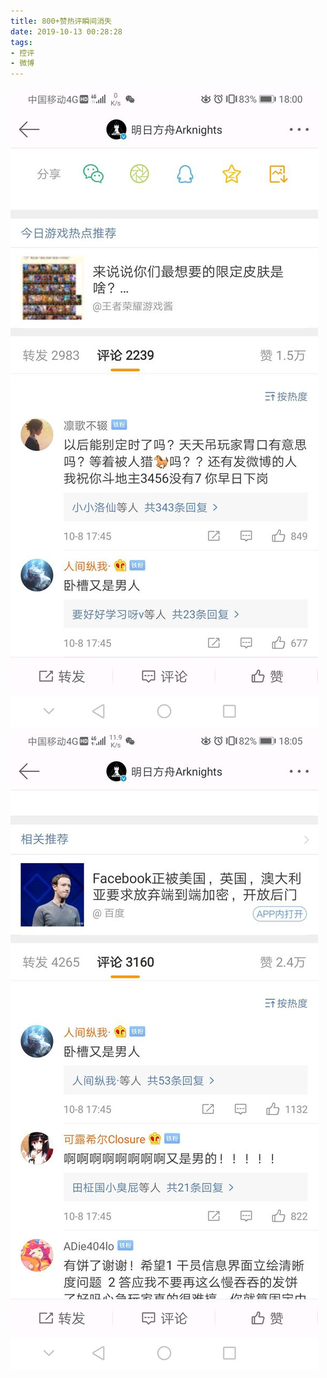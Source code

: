 ```yaml
---
title: 800+赞热评瞬间消失
date: 2019-10-13 00:28:28
tags:
- 控评
- 微博
---
```

![](2019-10-13-00-28/01.jpg)
![](2019-10-13-00-28/02.jpg)
